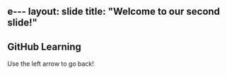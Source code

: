 e---
layout: slide
title: "Welcome to our second slide!"
---
## GitHub Learning
Use the left arrow to go back!
